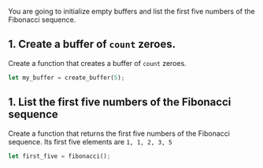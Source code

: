 You are going to initialize empty buffers and list the first five numbers of the Fibonacci sequence.

## 1. Create a buffer of `count` zeroes.

Create a function that creates a buffer of `count` zeroes.
```rust
let my_buffer = create_buffer(5);
```

## 1. List the first five numbers of the Fibonacci sequence

Create a function that returns the first five numbers of the Fibonacci sequence. 
Its first five elements are `1, 1, 2, 3, 5`
```rust
let first_five = fibonacci();
```
